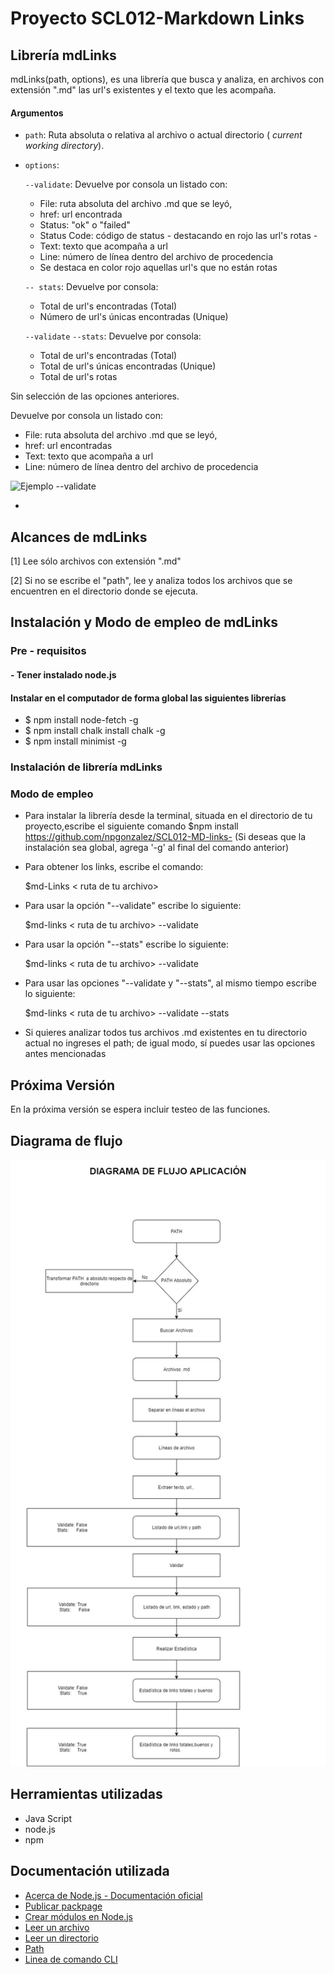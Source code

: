 # Proyecto SCL012-Markdown Links

## Librería mdLinks

mdLinks(path, options), es una librería que busca y analiza, en archivos con extensión ".md" las url's existentes y el texto que les acompaña. 

#### Argumentos

* `path`: Ruta absoluta o relativa al archivo o actual directorio ( _current working directory_).
* `options`: 

    `--validate`: 
    Devuelve por consola un listado con:
  
  -    File: ruta absoluta del archivo .md que se leyó, 
  -    href: url encontrada
  -    Status: "ok" o "failed"
  -    Status Code: código de status - destacando en rojo las url's rotas - 
  -    Text: texto que acompaña a url
  -    Line: número de línea dentro del archivo de procedencia
  -    Se destaca en color rojo aquellas url's que no están rotas

    `-- stats`: 
     Devuelve  por consola:
  -    Total de url's encontradas (Total)
  -    Número de url's únicas encontradas (Unique)
  
    `--validate` `--stats`:
      Devuelve  por consola:
  -    Total de url's encontradas (Total)
  -    Total de url's únicas encontradas (Unique)
  -    Total de url's rotas 
  
 Sin selección de las opciones anteriores.

  Devuelve por consola un listado con:
  
  -    File: ruta absoluta del archivo .md que se leyó, 
  -    href: url encontradas
  -    Text: texto que acompaña a url
  -    Line: número de línea dentro del archivo de procedencia

![Ejemplo --validate](images/DiagFlujo.png)


   

 
     

      

*
  

## Alcances de mdLinks
[1] Lee sólo archivos con extensión ".md"

[2] Si no se escribe el "path", lee y analiza todos los archivos que se encuentren en el directorio donde se ejecuta.

## Instalación y Modo de empleo de mdLinks
### Pre - requisitos
#### - Tener instalado node.js
####  Instalar en el computador de forma global las siguientes librerías
* $ npm install node-fetch -g 
* $ npm install chalk install chalk -g
* $ npm install minimist -g

### Instalación de librería mdLinks


### Modo de empleo 
* Para instalar la librería desde la terminal, situada en el directorio de tu proyecto,escribe el siguiente comando
$npm install https://github.com/npgonzalez/SCL012-MD-links-
(Si deseas que la instalación sea global, agrega '-g' al final del comando anterior)
* Para obtener los links, escribe el comando:

   $md-Links < ruta de tu archivo>

* Para usar la opción "--validate" escribe lo siguiente:

  $md-links < ruta de tu archivo> --validate

* Para usar la opción "--stats" escribe lo siguiente:

  $md-links < ruta de tu archivo> --validate

* Para usar las opciones "--validate y "--stats", al mismo tiempo escribe lo siguiente:

  $md-links < ruta de tu archivo> --validate --stats

* Si quieres analizar todos tus archivos .md existentes en tu directorio actual no ingreses el path; de igual modo, sí puedes usar las opciones antes mencionadas



## Próxima Versión
En la próxima versión se espera incluir testeo  de las funciones.

## Diagrama de flujo

![Aplicación](images/DiagFlujo.jpg)

## Herramientas utilizadas
* Java Script
* node.js
* npm

## Documentación utilizada
* [Acerca de Node.js - Documentación oficial](https://nodejs.org/es/about/)
* [Publicar packpage](https://docs.npmjs.com/getting-started/publishing-npm-packages)
* [Crear módulos en Node.js](https://docs.npmjs.com/getting-started/publishing-npm-packages)
* [Leer un archivo](https://nodejs.org/api/fs.html#fs_fs_readfile_path_options_callback)
* [Leer un directorio](https://nodejs.org/api/fs.html#fs_fs_readdir_path_options_callback)
* [Path](https://nodejs.org/api/path.html)
* [Linea de comando CLI](https://medium.com/netscape/a-guide-to-create-a-nodejs-command-line-package-c2166ad0452e)